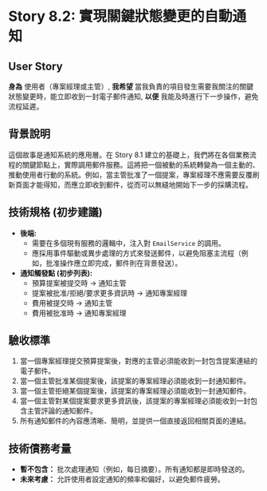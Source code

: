 # Story 8.2: 實現關鍵狀態變更的自動通知

## User Story

**身為** 使用者（專案經理或主管）,
**我希望** 當我負責的項目發生需要我關注的關鍵狀態變更時，能立即收到一封電子郵件通知,
**以便** 我能及時進行下一步操作，避免流程延遲。

## 背景說明
這個故事是通知系統的應用層。在 Story 8.1 建立的基礎上，我們將在各個業務流程的關鍵節點上，實際調用郵件服務。這將把一個被動的系統轉變為一個主動的、推動使用者行動的系統。例如，當主管批准了一個提案，專案經理不應需要反覆刷新頁面才能得知，而應立即收到郵件，從而可以無縫地開始下一步的採購流程。

## 技術規格 (初步建議)
*   **後端:**
    *   需要在多個現有服務的邏輯中，注入對 `EmailService` 的調用。
    *   應採用事件驅動或異步處理的方式來發送郵件，以避免阻塞主流程（例如，批准操作應立即完成，郵件則在背景發送）。
*   **通知觸發點 (初步列表):**
    *   預算提案被提交時 -> 通知主管
    *   提案被批准/拒絕/要求更多資訊時 -> 通知專案經理
    *   費用被提交時 -> 通知主管
    *   費用被批准時 -> 通知專案經理

## 驗收標準
1.  當一個專案經理提交預算提案後，對應的主管必須能收到一封包含提案連結的電子郵件。
2.  當一個主管批准某個提案後，該提案的專案經理必須能收到一封通知郵件。
3.  當一個主管拒絕某個提案後，該提案的專案經理必須能收到一封通知郵件。
4.  當一個主管對某個提案要求更多資訊後，該提案的專案經理必須能收到一封包含主管評論的通知郵件。
5.  所有通知郵件的內容應清晰、簡明，並提供一個直接返回相關頁面的連結。

## 技術債務考量
*   **暫不包含：** 批次處理通知（例如，每日摘要）。所有通知都是即時發送的。
*   **未來考慮：** 允許使用者設定通知的頻率和偏好，以避免郵件疲勞。
